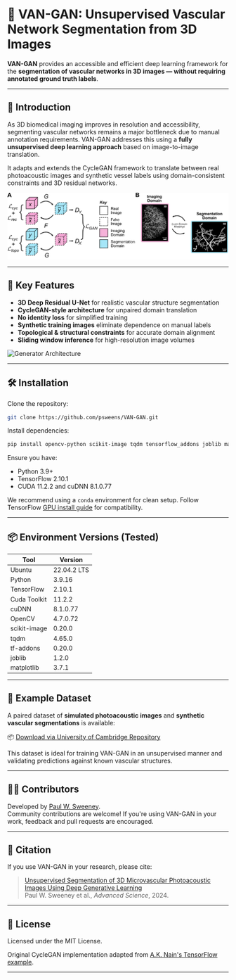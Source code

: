 # 🧠 VAN-GAN: Unsupervised Vascular Network Segmentation from 3D Images

**VAN-GAN** provides an accessible and efficient deep learning framework for the **segmentation of vascular networks in 3D images — without requiring annotated ground truth labels**.

---

## 🌱 Introduction

As 3D biomedical imaging improves in resolution and accessibility, segmenting vascular networks remains a major bottleneck due to manual annotation requirements. VAN-GAN addresses this using a **fully unsupervised deep learning approach** based on image-to-image translation.

It adapts and extends the CycleGAN framework to translate between real photoacoustic images and synthetic vessel labels using domain-consistent constraints and 3D residual networks.

![VAN-GAN Overview](VANGAN_Overview.jpg)

---

## 🧰 Key Features

- **3D Deep Residual U-Net** for realistic vascular structure segmentation
- **CycleGAN-style architecture** for unpaired domain translation
- **No identity loss** for simplified training
- **Synthetic training images** eliminate dependence on manual labels
- **Topological & structural constraints** for accurate domain alignment
- **Sliding window inference** for high-resolution image volumes

![Generator Architecture](Generator_Architecture.jpg)

---

## 🛠 Installation

Clone the repository:

```bash
git clone https://github.com/psweens/VAN-GAN.git
```

Install dependencies:

```bash
pip install opencv-python scikit-image tqdm tensorflow_addons joblib matplotlib
```

Ensure you have:
- Python 3.9+
- TensorFlow 2.10.1
- CUDA 11.2.2 and cuDNN 8.1.0.77

We recommend using a `conda` environment for clean setup. Follow TensorFlow [GPU install guide](https://www.tensorflow.org/install/pip) for compatibility.

---

## 📦 Environment Versions (Tested)

| Tool              | Version         |
|-------------------|-----------------|
| Ubuntu            | 22.04.2 LTS     |
| Python            | 3.9.16          |
| TensorFlow        | 2.10.1          |
| Cuda Toolkit      | 11.2.2          |
| cuDNN             | 8.1.0.77        |
| OpenCV            | 4.7.0.72        |
| scikit-image      | 0.20.0          |
| tqdm              | 4.65.0          |
| tf-addons         | 0.20.0          |
| joblib            | 1.2.0           |
| matplotlib        | 3.7.1           |

---

## 🧪 Example Dataset

A paired dataset of **simulated photoacoustic images** and **synthetic vascular segmentations** is available:

📦 [Download via University of Cambridge Repository](https://doi.org/10.17863/CAM.96379)

This dataset is ideal for training VAN-GAN in an unsupervised manner and validating predictions against known vascular structures.

---

## 🧑‍💻 Contributors

Developed by [Paul W. Sweeney](https://www.psweeney.co.uk).  
Community contributions are welcome! If you're using VAN-GAN in your work, feedback and pull requests are encouraged.

---

## 📖 Citation

If you use VAN-GAN in your research, please cite:

> [Unsupervised Segmentation of 3D Microvascular Photoacoustic Images Using Deep Generative Learning](https://doi.org/10.1002/advs.202402195)  
> Paul W. Sweeney et al., *Advanced Science*, 2024.

---

## 🧾 License

Licensed under the MIT License.

Original CycleGAN implementation adapted from [A.K. Nain's TensorFlow example](https://github.com/keras-team/keras-io/blob/master/examples/generative/cyclegan.py).

---
